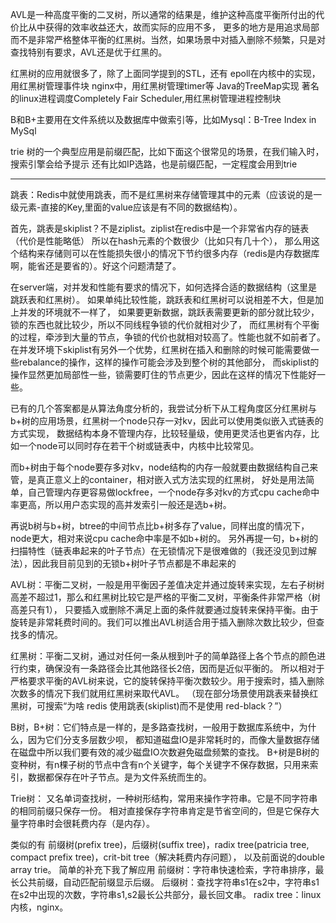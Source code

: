 
AVL是一种高度平衡的二叉树，所以通常的结果是，维护这种高度平衡所付出的代价比从中获得的效率收益还大，故而实际的应用不多，
更多的地方是用追求局部而不是非常严格整体平衡的红黑树。当然，如果场景中对插入删除不频繁，只是对查找特别有要求，AVL还是优于红黑的。

红黑树的应用就很多了，除了上面同学提到的STL，还有
epoll在内核中的实现，用红黑树管理事件块
nginx中，用红黑树管理timer等
Java的TreeMap实现
著名的linux进程调度Completely Fair Scheduler,用红黑树管理进程控制块

B和B+主要用在文件系统以及数据库中做索引等，比如Mysql：B-Tree Index in MySql

trie 树的一个典型应用是前缀匹配，比如下面这个很常见的场景，在我们输入时，搜索引擎会给予提示
还有比如IP选路，也是前缀匹配，一定程度会用到trie

------

跳表：Redis中就使用跳表，而不是红黑树来存储管理其中的元素（应该说的是一级元素-直接的Key,里面的value应该是有不同的数据结构）。

首先，跳表是skiplist？不是ziplist。ziplist在redis中是一个非常省内存的链表（代价是性能略低）
所以在hash元素的个数很少（比如只有几十个），
那么用这个结构来存储则可以在性能损失很小的情况下节约很多内存（redis是内存数据库啊，能省还是要省的）。好这个问题清楚了。

在server端，对并发和性能有要求的情况下，如何选择合适的数据结构（这里是跳跃表和红黑树）。
如果单纯比较性能，跳跃表和红黑树可以说相差不大，但是加上并发的环境就不一样了，
如果要更新数据，跳跃表需要更新的部分就比较少，锁的东西也就比较少，所以不同线程争锁的代价就相对少了，
而红黑树有个平衡的过程，牵涉到大量的节点，争锁的代价也就相对较高了。性能也就不如前者了。
在并发环境下skiplist有另外一个优势，红黑树在插入和删除的时候可能需要做一些rebalance的操作，这样的操作可能会涉及到整个树的其他部分，
而skiplist的操作显然更加局部性一些，锁需要盯住的节点更少，因此在这样的情况下性能好一些。

已有的几个答案都是从算法角度分析的，我尝试分析下从工程角度区分红黑树与b+树的应用场景，红黑树一个node只存一对kv，因此可以使用类似嵌入式链表的方式实现，
数据结构本身不管理内存，比较轻量级，使用更灵活也更省内存，比如一个node可以同时存在若干个树或链表中，内核中比较常见。

而b+树由于每个node要存多对kv，node结构的内存一般就要由数据结构自己来管，是真正意义上的container，相对嵌入式方法实现的红黑树，
好处是用法简单，自己管理内存更容易做lockfree，一个node存多对kv的方式cpu cache命中率更高，所以用户态实现的高并发索引一般还是选b+树。

再说b树与b+树，btree的中间节点比b+树多存了value，同样出度的情况下，node更大，相对来说cpu cache命中率是不如b+树的。
另外再提一句，b+树的扫描特性（链表串起来的叶子节点）在无锁情况下是很难做的（我还没见到过解法），因此我目前见到的无锁b+树叶子节点都是不串起来的


AVL树：平衡二叉树，一般是用平衡因子差值决定并通过旋转来实现，左右子树树高差不超过1，那么和红黑树比较它是严格的平衡二叉树，平衡条件非常严格（树高差只有1），
只要插入或删除不满足上面的条件就要通过旋转来保持平衡。由于旋转是非常耗费时间的。我们可以推出AVL树适合用于插入删除次数比较少，但查找多的情况。

红黑树：平衡二叉树，通过对任何一条从根到叶子的简单路径上各个节点的颜色进行约束，确保没有一条路径会比其他路径长2倍，因而是近似平衡的。
所以相对于严格要求平衡的AVL树来说，它的旋转保持平衡次数较少。用于搜索时，插入删除次数多的情况下我们就用红黑树来取代AVL。
（现在部分场景使用跳表来替换红黑树，可搜索“为啥 redis 使用跳表(skiplist)而不是使用 red-black？”）

B树，B+树：它们特点是一样的，是多路查找树，一般用于数据库系统中，为什么，因为它们分支多层数少呗，
都知道磁盘IO是非常耗时的，而像大量数据存储在磁盘中所以我们要有效的减少磁盘IO次数避免磁盘频繁的查找。
B+树是B树的变种树，有n棵子树的节点中含有n个关键字，每个关键字不保存数据，只用来索引，数据都保存在叶子节点。是为文件系统而生的。

Trie树：
又名单词查找树，一种树形结构，常用来操作字符串。它是不同字符串的相同前缀只保存一份。
相对直接保存字符串肯定是节省空间的，但是它保存大量字符串时会很耗费内存（是内存）。

类似的有
前缀树(prefix tree)，后缀树(suffix tree)，radix tree(patricia tree, compact prefix tree)，crit-bit tree（解决耗费内存问题），
以及前面说的double array trie。
简单的补充下我了解应用
前缀树：字符串快速检索，字符串排序，最长公共前缀，自动匹配前缀显示后缀。
后缀树：查找字符串s1在s2中，字符串s1在s2中出现的次数，字符串s1,s2最长公共部分，最长回文串。
radix tree：linux内核，nginx。